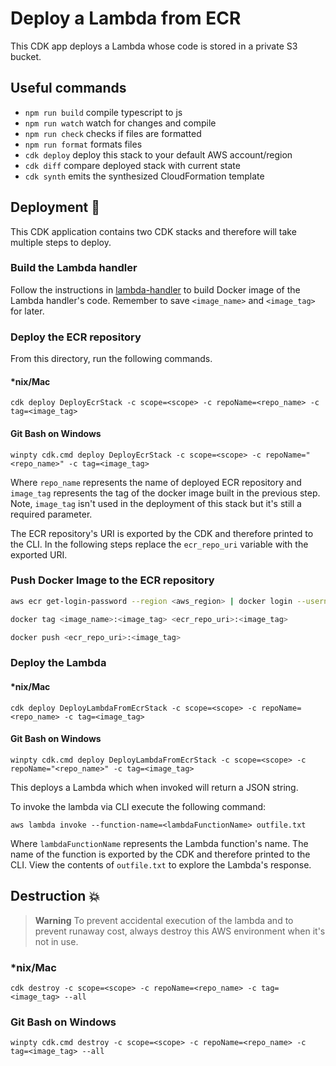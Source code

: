 # Deploy a Lambda from ECR

This CDK app deploys a Lambda whose code is stored in a private S3 bucket.

## Useful commands

- `npm run build` compile typescript to js
- `npm run watch` watch for changes and compile
- `npm run check` checks if files are formatted
- `npm run format` formats files
- `cdk deploy` deploy this stack to your default AWS account/region
- `cdk diff` compare deployed stack with current state
- `cdk synth` emits the synthesized CloudFormation template

## Deployment :rocket:

This CDK application contains two CDK stacks and therefore will take multiple steps to deploy.

### Build the Lambda handler

Follow the instructions in [lambda-handler](../lambda-handler/README.md#Build-Docker-Container) to build Docker image of the Lambda handler's code. Remember to save `<image_name>` and `<image_tag>` for later.

### Deploy the ECR repository

From this directory, run the following commands.

#### \*nix/Mac

`cdk deploy DeployEcrStack -c scope=<scope> -c repoName=<repo_name> -c tag=<image_tag>`

#### Git Bash on Windows

`winpty cdk.cmd deploy DeployEcrStack -c scope=<scope> -c repoName="<repo_name>" -c tag=<image_tag>`

Where `repo_name` represents the name of deployed ECR repository and `image_tag` represents the tag of the docker image built in the previous step. Note, `image_tag` isn't used in the deployment of this stack but it's still a required parameter.

The ECR repository's URI is exported by the CDK and therefore printed to the CLI. In the following steps replace the `ecr_repo_uri` variable with the exported URI.

### Push Docker Image to the ECR repository

```Bash
aws ecr get-login-password --region <aws_region> | docker login --username AWS --password-stdin <ecr_repo_uri>

docker tag <image_name>:<image_tag> <ecr_repo_uri>:<image_tag>

docker push <ecr_repo_uri>:<image_tag>
```

### Deploy the Lambda

#### \*nix/Mac

`cdk deploy DeployLambdaFromEcrStack -c scope=<scope> -c repoName=<repo_name> -c tag=<image_tag>`

#### Git Bash on Windows

`winpty cdk.cmd deploy DeployLambdaFromEcrStack -c scope=<scope> -c repoName="<repo_name>" -c tag=<image_tag>`

This deploys a Lambda which when invoked will return a JSON string.

To invoke the lambda via CLI execute the following command:

`aws lambda invoke --function-name=<lambdaFunctionName> outfile.txt`

Where `lambdaFunctionName` represents the Lambda function's name. The name of the function is exported by the CDK and therefore printed to the CLI. View the contents of `outfile.txt` to explore the Lambda's response.

## Destruction :boom:

> **Warning** To prevent accidental execution of the lambda and to prevent runaway cost, always destroy this AWS environment when it's not in use.

### \*nix/Mac

`cdk destroy -c scope=<scope> -c repoName=<repo_name> -c tag=<image_tag> --all`

### Git Bash on Windows

`winpty cdk.cmd destroy -c scope=<scope> -c repoName=<repo_name> -c tag=<image_tag> --all`
